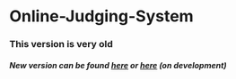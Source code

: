 # Online-Judging-System
### This version is very old
##### New version can be found [here](http://copecsp.tk) or [here](http://copecsp.tk:3001) (on development)
